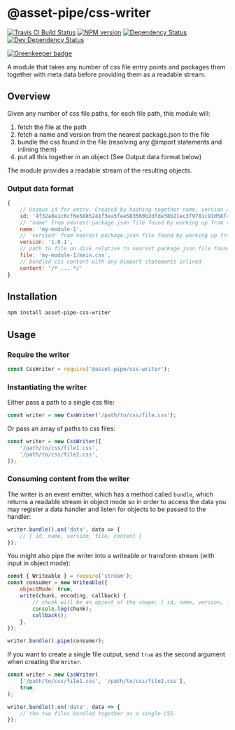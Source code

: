 <!-- TITLE/ -->

<h1>@asset-pipe/css-writer</h1>

<!-- /TITLE -->


<!-- BADGES/ -->

<span class="badge-travisci"><a href="http://travis-ci.org/asset-pipe/asset-pipe-css-writer" title="Check this project's build status on TravisCI"><img src="https://img.shields.io/travis/asset-pipe/asset-pipe-css-writer/master.svg" alt="Travis CI Build Status" /></a></span>
<span class="badge-npmversion"><a href="https://npmjs.org/package/@asset-pipe/css-writer" title="View this project on NPM"><img src="https://img.shields.io/npm/v/@asset-pipe/css-writer.svg" alt="NPM version" /></a></span>
<span class="badge-daviddm"><a href="https://david-dm.org/asset-pipe/asset-pipe-css-writer" title="View the status of this project's dependencies on DavidDM"><img src="https://img.shields.io/david/asset-pipe/asset-pipe-css-writer.svg" alt="Dependency Status" /></a></span>
<span class="badge-daviddmdev"><a href="https://david-dm.org/asset-pipe/asset-pipe-css-writer#info=devDependencies" title="View the status of this project's development dependencies on DavidDM"><img src="https://img.shields.io/david/dev/asset-pipe/asset-pipe-css-writer.svg" alt="Dev Dependency Status" /></a></span>

<!-- /BADGES -->


[![Greenkeeper badge](https://badges.greenkeeper.io/asset-pipe/asset-pipe-css-writer.svg)](https://greenkeeper.io/)

A module that takes any number of css file entry points and packages them
together with meta data before providing them as a readable stream.

## Overview

Given any number of css file paths, for each file path, this module will:

1. fetch the file at the path
2. fetch a name and version from the nearest package.json to the file
3. bundle the css found in the file (resolving any @import statements and
   inlining them)
4. put all this together in an object (See Output data format below)

The module provides a readable stream of the resulting objects.

### Output data format

```js
{
    // Unique id for entry. Created by hashing together name, version and file
    id: '4f32a8e1c6cf6e5885241f3ea5fee583560b2dfde38b21ec3f9781c91d58f42e',
    // 'name' from nearest package.json file found by working up from the css file's directory
    name: 'my-module-1',
    // 'version' from nearest package.json file found by working up from the css file's directory
    version: '1.0.1',
    // path to file on disk relative to nearest package.json file found by working up from the css file's directory
    file: 'my-module-1/main.css',
    // bundled css content with any @import statements inlined
    content: '/* ... */'
}
```

## Installation

```bash
npm install asset-pipe-css-writer
```

## Usage

### Require the writer

```js
const CssWriter = require('@asset-pipe/css-writer');
```

### Instantiating the writer

Either pass a path to a single css file:

```js
const writer = new CssWriter('/path/to/css/file.css');
```

Or pass an array of paths to css files:

```js
const writer = new CssWriter([
    '/path/to/css/file1.css',
    '/path/to/css/file2.css',
]);
```

### Consuming content from the writer

The writer is an event emitter, which has a method called `bundle`, which
returns a readable stream in object mode so in order to access the data you may
register a data handler and listen for objects to be passed to the handler:

```js
writer.bundle().on('data', data => {
    // { id, name, version, file, content }
});
```

You might also pipe the writer into a writeable or transform stream (with input
in object mode):

```js
const { Writeable } = require('stream');
const consumer = new Writeable({
    objectMode: true,
    write(chunk, encoding, callback) {
        // chunk will be an object of the shape: { id, name, version, file, content }
        console.log(chunk);
        callback();
    },
});

writer.bundle().pipe(consumer);
```

If you want to create a single file output, send `true` as the second argument
when creating the `Writer`.

```js
const writer = new CssWriter(
    ['/path/to/css/file1.css', '/path/to/css/file2.css'],
    true,
);

writer.bundle().on('data', data => {
    // the two files bundled together as a single CSS
});
```
